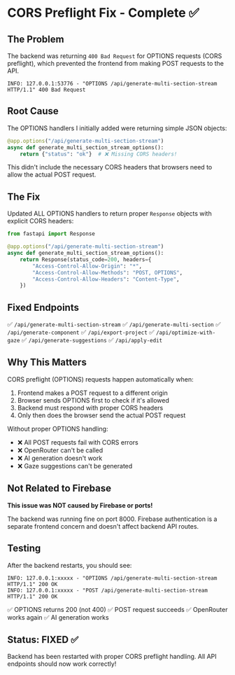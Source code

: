 # CORS Preflight Fix - Complete ✅

## The Problem

The backend was returning `400 Bad Request` for OPTIONS requests (CORS preflight), which prevented the frontend from making POST requests to the API.

```
INFO: 127.0.0.1:53776 - "OPTIONS /api/generate-multi-section-stream HTTP/1.1" 400 Bad Request
```

## Root Cause

The OPTIONS handlers I initially added were returning simple JSON objects:
```python
@app.options("/api/generate-multi-section-stream")
async def generate_multi_section_stream_options():
    return {"status": "ok"}  # ❌ Missing CORS headers!
```

This didn't include the necessary CORS headers that browsers need to allow the actual POST request.

## The Fix

Updated ALL OPTIONS handlers to return proper `Response` objects with explicit CORS headers:

```python
from fastapi import Response

@app.options("/api/generate-multi-section-stream")
async def generate_multi_section_stream_options():
    return Response(status_code=200, headers={
        "Access-Control-Allow-Origin": "*",
        "Access-Control-Allow-Methods": "POST, OPTIONS",
        "Access-Control-Allow-Headers": "Content-Type",
    })
```

## Fixed Endpoints

✅ `/api/generate-multi-section-stream`
✅ `/api/generate-multi-section`
✅ `/api/generate-component`
✅ `/api/export-project`
✅ `/api/optimize-with-gaze`
✅ `/api/generate-suggestions`
✅ `/api/apply-edit`

## Why This Matters

CORS preflight (OPTIONS) requests happen automatically when:
1. Frontend makes a POST request to a different origin
2. Browser sends OPTIONS first to check if it's allowed
3. Backend must respond with proper CORS headers
4. Only then does the browser send the actual POST request

Without proper OPTIONS handling:
- ❌ All POST requests fail with CORS errors
- ❌ OpenRouter can't be called
- ❌ AI generation doesn't work
- ❌ Gaze suggestions can't be generated

## Not Related to Firebase

**This issue was NOT caused by Firebase or ports!** 

The backend was running fine on port 8000. Firebase authentication is a separate frontend concern and doesn't affect backend API routes.

## Testing

After the backend restarts, you should see:
```
INFO: 127.0.0.1:xxxxx - "OPTIONS /api/generate-multi-section-stream HTTP/1.1" 200 OK
INFO: 127.0.0.1:xxxxx - "POST /api/generate-multi-section-stream HTTP/1.1" 200 OK
```

✅ OPTIONS returns 200 (not 400)
✅ POST request succeeds
✅ OpenRouter works again
✅ AI generation works

## Status: FIXED ✅

Backend has been restarted with proper CORS preflight handling. All API endpoints should now work correctly!

